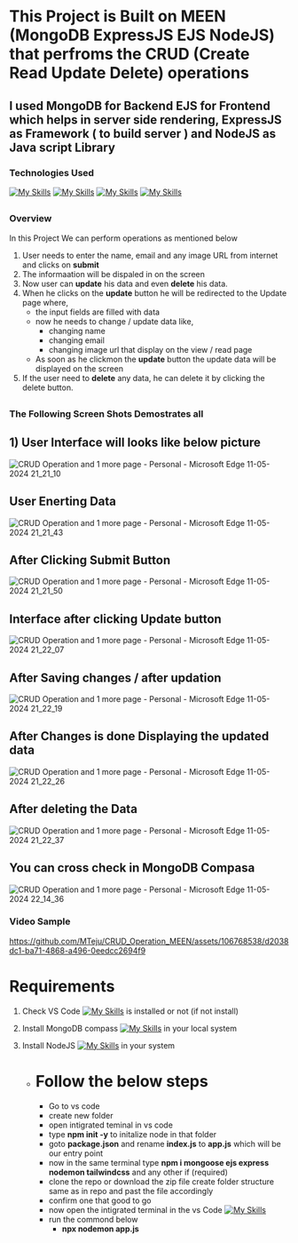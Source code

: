 # This Project is Built on MEEN (MongoDB ExpressJS EJS NodeJS) that perfroms the CRUD (Create Read Update Delete) operations
## I used MongoDB for Backend EJS for Frontend which helps in server side rendering, ExpressJS as Framework ( to build server ) and NodeJS as Java script Library 

### Technologies Used
[![My Skills](https://skillicons.dev/icons?i=mongodb)](https://skillicons.dev)
[![My Skills](https://skillicons.dev/icons?i=express)](https://skillicons.dev)
[![My Skills](https://skillicons.dev/icons?i=js)](https://skillicons.dev)
[![My Skills](https://skillicons.dev/icons?i=nodejs)](https://skillicons.dev)

##

### Overview
In this Project We can perform operations as mentioned below
1) User needs to enter the name, email and any image URL from internet and clicks on **submit**
2) The informaation will be dispaled in on the screen
3) Now user can **update** his data and even **delete** his data.
4) When he clicks on the **update** button he will be redirected to the Update page where,
   * the input fields are filled with data
   * now he needs to change / update data like,
     * changing name
     * changing email
     * changing image url that display on the view / read page
   * As soon as he clickmon the **update** button the update data will be displayed on the screen
5) If the user need to **delete** any data, he can delete it by clicking the delete button.

##

### The Following Screen Shots Demostrates all
## 1) User Interface will looks like below picture
![CRUD Operation and 1 more page - Personal - Microsoft​ Edge 11-05-2024 21_21_10](https://github.com/MTeju/CRUD_Operation_MEEN/assets/106768538/68054b99-5c31-4632-a4cd-e6193bcde3a4)

## User Enerting Data
![CRUD Operation and 1 more page - Personal - Microsoft​ Edge 11-05-2024 21_21_43](https://github.com/MTeju/CRUD_Operation_MEEN/assets/106768538/18b83e61-9780-4eea-a459-3d9f41196a91)

## After Clicking Submit Button
![CRUD Operation and 1 more page - Personal - Microsoft​ Edge 11-05-2024 21_21_50](https://github.com/MTeju/CRUD_Operation_MEEN/assets/106768538/030b2d19-cd40-4231-bfc4-5080cc578b3d)

## Interface after clicking Update button
![CRUD Operation and 1 more page - Personal - Microsoft​ Edge 11-05-2024 21_22_07](https://github.com/MTeju/CRUD_Operation_MEEN/assets/106768538/0b715994-f152-4697-be15-66860571b556)

## After Saving changes / after updation
![CRUD Operation and 1 more page - Personal - Microsoft​ Edge 11-05-2024 21_22_19](https://github.com/MTeju/CRUD_Operation_MEEN/assets/106768538/2c7fdc61-1502-4ef1-9e97-e6a20a45f78f)

## After Changes is done Displaying the updated data
![CRUD Operation and 1 more page - Personal - Microsoft​ Edge 11-05-2024 21_22_26](https://github.com/MTeju/CRUD_Operation_MEEN/assets/106768538/6fab6e12-5b4a-4a9a-836d-ad66909966ca)

## After deleting the Data
![CRUD Operation and 1 more page - Personal - Microsoft​ Edge 11-05-2024 21_22_37](https://github.com/MTeju/CRUD_Operation_MEEN/assets/106768538/33698d8d-09fe-4fa6-bf4d-ce8dbc5ca04f)

## You can cross check in MongoDB Compasa
![CRUD Operation and 1 more page - Personal - Microsoft​ Edge 11-05-2024 22_14_36](https://github.com/MTeju/CRUD_Operation_MEEN/assets/106768538/78857a56-b442-4d6a-9e8d-e3141b48e71b)


### Video Sample
https://github.com/MTeju/CRUD_Operation_MEEN/assets/106768538/d2038dc1-ba71-4868-a496-0eedcc2694f9


# Requirements 
1) Check VS Code [![My Skills](https://skillicons.dev/icons?i=vscode)](https://skillicons.dev) is installed or not (if not install) 
2) Install MongoDB compass [![My Skills](https://skillicons.dev/icons?i=mongodb)](https://skillicons.dev)  in your local system 
3) Install NodeJS [![My Skills](https://skillicons.dev/icons?i=nodejs)](https://skillicons.dev) in your system 

   * # Follow the below steps
     
       * Go to vs code
       * create new folder
       * open intigrated teminal in vs code
       * type **npm init -y** to initalize node in that folder
       * goto **package.json** and rename **index.js** to **app.js** which will be our entry point
       * now in the same terminal type **npm i mongoose ejs express nodemon tailwindcss** and any other if (required)
       * clone the repo or download the zip file create folder structure same as in repo and past the file accordingly
       * confirm one that good to go
       * now open the intigrated terminal in the vs Code [![My Skills](https://skillicons.dev/icons?i=vscode)](https://skillicons.dev)
       * run the commond below
         * **npx nodemon app.js**
